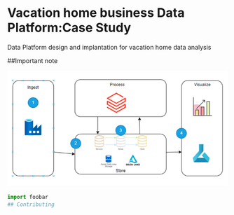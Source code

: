 # Vacation home business Data Platform:Case Study 
Data Platform design and implantation for vacation home data analysis

##Important note

![Screenshot](dataPlatformDesign.jpg)

```python
import foobar
## Contributing
